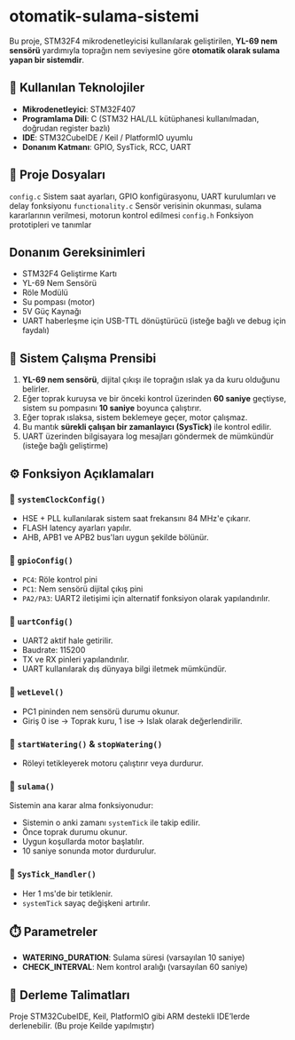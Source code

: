 # otomatik-sulama-sistemi
Bu proje, STM32F4 mikrodenetleyicisi kullanılarak geliştirilen, **YL-69 nem sensörü** yardımıyla toprağın nem seviyesine göre **otomatik olarak sulama yapan bir sistemdir**.


## 🔧 Kullanılan Teknolojiler
- **Mikrodenetleyici**: STM32F407 
- **Programlama Dili**: C (STM32 HAL/LL kütüphanesi kullanılmadan, doğrudan register bazlı)
- **IDE**: STM32CubeIDE / Keil / PlatformIO uyumlu
- **Donanım Katmanı**: GPIO, SysTick, RCC, UART

## 📁 Proje Dosyaları
 `config.c`        Sistem saat ayarları, GPIO konfigürasyonu, UART kurulumları ve delay fonksiyonu 
 `functionality.c` Sensör verisinin okunması, sulama kararlarının verilmesi, motorun kontrol edilmesi 
 `config.h`        Fonksiyon prototipleri ve tanımlar 



## Donanım Gereksinimleri
- STM32F4 Geliştirme Kartı
- YL-69 Nem Sensörü
- Röle Modülü
- Su pompası (motor)
- 5V Güç Kaynağı
- UART haberleşme için USB-TTL dönüştürücü (isteğe bağlı ve debug için faydalı)

## 🧠 Sistem Çalışma Prensibi

1. **YL-69 nem sensörü**, dijital çıkışı ile toprağın ıslak ya da kuru olduğunu belirler.
2. Eğer toprak kuruysa ve bir önceki kontrol üzerinden **60 saniye** geçtiyse, sistem su pompasını **10 saniye** boyunca çalıştırır.
3. Eğer toprak ıslaksa, sistem beklemeye geçer, motor çalışmaz.
4. Bu mantık **sürekli çalışan bir zamanlayıcı (SysTick)** ile kontrol edilir.
5. UART üzerinden bilgisayara log mesajları göndermek de mümkündür (isteğe bağlı geliştirme)


## ⚙️ Fonksiyon Açıklamaları

### 🔹 `systemClockConfig()`
- HSE  + PLL kullanılarak sistem saat frekansını 84 MHz'e çıkarır.
- FLASH latency ayarları yapılır.
- AHB, APB1 ve APB2 bus'ları uygun şekilde bölünür.

### 🔹 `gpioConfig()`
- `PC4`: Röle kontrol pini 
- `PC1`: Nem sensörü dijital çıkış pini 
- `PA2/PA3`: UART2 iletişimi için alternatif fonksiyon olarak yapılandırılır.

### 🔹 `uartConfig()`
- UART2 aktif hale getirilir.
- Baudrate: 115200
- TX ve RX pinleri yapılandırılır.
- UART kullanılarak dış dünyaya bilgi iletmek mümkündür.

### 🔹 `wetLevel()`
- PC1 pininden nem sensörü durumu okunur.
- Giriş 0 ise → Toprak kuru, 1 ise → Islak olarak değerlendirilir.

### 🔹 `startWatering()` & `stopWatering()`
- Röleyi tetikleyerek motoru çalıştırır veya durdurur.

### 🔹 `sulama()`
Sistemin ana karar alma fonksiyonudur:
- Sistemin o anki zamanı `systemTick` ile takip edilir.
- Önce toprak durumu okunur.
- Uygun koşullarda motor başlatılır.
- 10 saniye sonunda motor durdurulur.

### 🔹 `SysTick_Handler()`
- Her 1 ms'de bir tetiklenir.
- `systemTick` sayaç değişkeni artırılır.

## ⏱️ Parametreler

- **WATERING_DURATION**: Sulama süresi (varsayılan 10 saniye)
- **CHECK_INTERVAL**: Nem kontrol aralığı (varsayılan 60 saniye)


## 🔧 Derleme Talimatları

Proje STM32CubeIDE, Keil, PlatformIO gibi ARM destekli IDE’lerde derlenebilir.
(Bu proje Keilde yapılmıştır)



